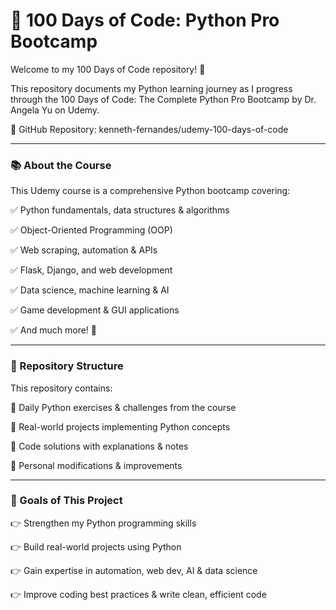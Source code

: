 # 🐍 100 Days of Code: Python Pro Bootcamp

Welcome to my 100 Days of Code repository! 🚀

This repository documents my Python learning journey as I progress through the 100 Days of Code: The Complete Python Pro Bootcamp by Dr. Angela Yu on Udemy.

📌 GitHub Repository: kenneth-fernandes/udemy-100-days-of-code

---
### 📚 About the Course

This Udemy course is a comprehensive Python bootcamp covering:

✅ Python fundamentals, data structures & algorithms

✅ Object-Oriented Programming (OOP)

✅ Web scraping, automation & APIs

✅ Flask, Django, and web development

✅ Data science, machine learning & AI

✅ Game development & GUI applications

✅ And much more! 🎯

---
### 📂 Repository Structure

This repository contains:

📌 Daily Python exercises & challenges from the course

📌 Real-world projects implementing Python concepts

📌 Code solutions with explanations & notes

📌 Personal modifications & improvements

---
### 🎯 Goals of This Project

👉 Strengthen my Python programming skills

👉 Build real-world projects using Python

👉 Gain expertise in automation, web dev, AI & data science

👉 Improve coding best practices & write clean, efficient code
